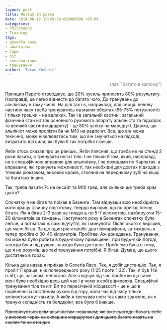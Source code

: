```yaml
---
layout: post
title: Multum in parvo
date: 2014-06-12 15:43:59.000000000 +03:00
categories:
- Philosophy
- Training
tags:
- goverla race
- альпінізм
- гори
- біг
- скелелазіння
- тренування
author: 'Taras Kushnir'
---
```

<p style="text-align:right;"><span style="color:#808080;">(лат. "багато в малому")</span>

<a title="Принцип Парето" href="http://uk.wikipedia.org/wiki/%D0%9F%D1%80%D0%B8%D0%BD%D1%86%D0%B8%D0%BF_%D0%9F%D0%B0%D1%80%D0%B5%D1%82%D0%BE" target="_blank">Принцип Парето</a> стверджує, що 20% зусиль приносять 80% результату. Насправді, це легко віднести до багато чого. До тренувань до альпінізму в тому числі. На ділі так і є, наприклад, для серця: левову частину часу треба тренуватись на малих обертах (55-75% потужності) і тільки трошки - на великих. Так і в загальній картині: загальний фізичний стан ніг (як основного рухомого апарату альпініста та підходах та великій частині маршруту) - це 80% успіху на маршруті. Дарма, що альпініст може пролізти 8a чи М10 на редпоінт. Все, що він може технічно, може нівелюватись тим, що він змучиться на підході, витратить всі сили, які були б так потрібні пізніше.

Якби хтось сказав про це раніше.. Якби пояснив, що треба не на стенді 2 роки лазити, а тренувати ноги і тіло. І не тільки бігом, який, насправді, не є специфічною вправою для альпінізму, і не походами по Карпатах, а вправами, які тренують можливості, так необхідні для довгих підходів з тяжким рюкзаком, високих кроків, стояння на передньому зубі на кішці та багатьох інших.

Так, треба лазити 7с на онсайт та M10 тред, але скільки ще треба крім цього?

Спочатку я не бігав та поїхав в Безенги. Там відчувши всю необхідність мати кращу фізичну підготовку, твердо вирішив, що по приїзді почну бігати. Рік я бігав 2-3 рази на тиждень по 5-7 кілометрів, назбируючи 15-20 кілометрів за тиждень. Наступного року в Безенгах спочатку було легше, а потім такі ж самі відчуття, як і минулого. Після цього я вирішив, що мало бігав. За ще один рік я пробіг два півмарафони, за тиждень я тепер пробігаю 30-40 кілометрів. Пробігав. Аж донедавна. Тренування, які можна було робити в будь-якому приміщенні, при будь-якій погоді, завжди були під рукою, завжди були доступні. Проблема була в тому, що я не розумів, що такі тренування потрібні. Я бігав. Думав, що цього достатньо в горах.

Кілька днів назад я приїхав із Goverla Race. Так, я добіг дистанцію. Так, я пробіг її краще, ніж попереднього року (1:25 проти 1:32). Так, я був 14й із 50, що, загалом, непогано. Але я відчув під час пробіжки що саме мені було необхідно весь цей час і в чому я собі відмовляв. Специфічні тренування тіла та ніг. Біг по пересіченій місцевості - це ніщо в порівнянні із постійним рухом під гору, коли час від часу тільки змінюється кут нахилу. А якби я тренував ноги так само зважено, як я треную складність та болдерінг, все було б інакше.

<del>Присвячується всім альпіністам-новачкам, які вже сьогодні бачать себе у високих горах на складних маршрутах і для цього багато лазять на скелях та на стендах</del>
